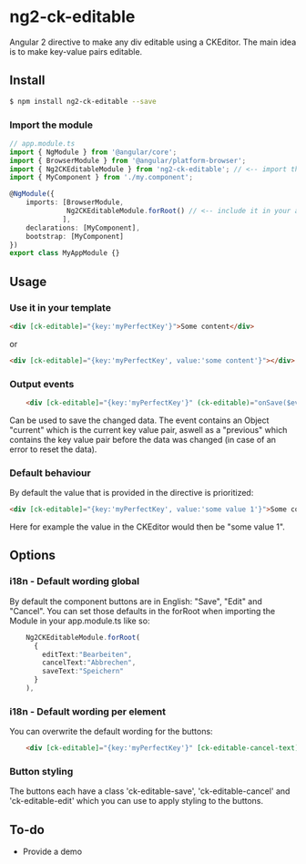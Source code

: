 # ng2-ck-editable
Angular 2 directive to make any div editable using a CKEditor. The main idea is to make key-value pairs editable.

## Install
```bash
$ npm install ng2-ck-editable --save
```

### Import the module
```TypeScript
// app.module.ts
import { NgModule } from '@angular/core';
import { BrowserModule } from '@angular/platform-browser';
import { Ng2CKEditableModule } from 'ng2-ck-editable'; // <-- import the module
import { MyComponent } from './my.component';

@NgModule({
    imports: [BrowserModule,
              Ng2CKEditableModule.forRoot() // <-- include it in your app module
             ],
    declarations: [MyComponent],  
    bootstrap: [MyComponent]
})
export class MyAppModule {}
```

## Usage
### Use it in your template
```html
<div [ck-editable]="{key:'myPerfectKey'}">Some content</div>
```
or
```html
<div [ck-editable]="{key:'myPerfectKey', value:'some content'}"></div>
```
### Output events
```html
    <div [ck-editable]="{key:'myPerfectKey'}" (ck-editable)="onSave($event)">
```
Can be used to save the changed data. The event contains an Object "current" which is the current key value pair, aswell as a "previous" which contains the key value pair before the data was changed (in case of an error to reset the data). 

### Default behaviour
By default the value that is provided in the directive is prioritized: 
```html
<div [ck-editable]="{key:'myPerfectKey', value:'some value 1'}">Some content</div>
```
Here for example the value in the CKEditor would then be "some value 1". 

## Options
### i18n - Default wording global
By default the component buttons are in English: "Save", "Edit" and "Cancel". You can set those defaults in the forRoot when importing the Module in your app.module.ts like so: 
```TypeScript
    Ng2CKEditableModule.forRoot(
      {
        editText:"Bearbeiten",
        cancelText:"Abbrechen",
        saveText:"Speichern"
      }
    ),
```

### i18n - Default wording per element
You can overwrite the default wording for the buttons: 
```html
    <div [ck-editable]="{key:'myPerfectKey'}" [ck-editable-cancel-text]="'custom text'" [ck-editable-save-text]="'save text'" [ck-editable-edit-text]="'custom edit'">
```

### Button styling
The buttons each have a class 'ck-editable-save', 'ck-editable-cancel' and 'ck-editable-edit' which you can use to apply styling to the buttons.

## To-do
 - Provide a demo
